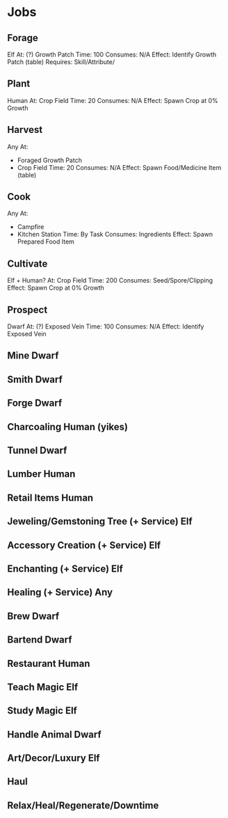 # Jobs

## Forage

Elf
At: (?) Growth Patch
Time: 100
Consumes: N/A
Effect: Identify Growth Patch (table)
Requires: Skill/Attribute/

## Plant

Human
At: Crop Field
Time: 20
Consumes: N/A
Effect: Spawn Crop at 0% Growth

## Harvest

Any
At:
- Foraged Growth Patch
- Crop Field
Time: 20
Consumes: N/A
Effect: Spawn Food/Medicine Item (table)

## Cook

Any
At:
- Campfire
- Kitchen Station
Time: By Task
Consumes: Ingredients
Effect: Spawn Prepared Food Item

## Cultivate

Elf + Human?
At: Crop Field
Time: 200
Consumes: Seed/Spore/Clipping
Effect: Spawn Crop at 0% Growth

## Prospect

Dwarf
At: (?) Exposed Vein
Time: 100
Consumes: N/A
Effect: Identify Exposed Vein

## Mine Dwarf
## Smith Dwarf
## Forge Dwarf
## Charcoaling Human (yikes)
## Tunnel Dwarf
## Lumber Human
## Retail Items Human
## Jeweling/Gemstoning Tree (+ Service) Elf
## Accessory Creation (+ Service) Elf
## Enchanting (+ Service) Elf
## Healing (+ Service) Any
## Brew Dwarf
## Bartend Dwarf
## Restaurant Human
## Teach Magic Elf
## Study Magic Elf
## Handle Animal Dwarf
## Art/Decor/Luxury Elf

## Haul
## Relax/Heal/Regenerate/Downtime
